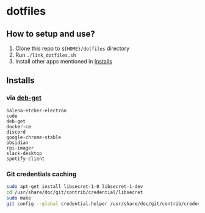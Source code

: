 # dotfiles

## How to setup and use?

1. Clone this repo to `${HOME}/dotfiles` directory
2. Run `./link_dotfiles.sh`
3. Install other apps mentioned in [Installs](#installs)

## Installs

### via [deb-get](https://github.com/wimpysworld/deb-get)

```plain
balena-etcher-electron
code
deb-get
docker-ce
discord
google-chrome-stable
obsidian
rpi-imager
slack-desktop
spotify-client
```

### Git credentials caching

```bash
sudo apt-get install libsecret-1-0 libsecret-1-dev
cd /usr/share/doc/git/contrib/credential/libsecret
sudo make
git config --global credential.helper /usr/share/doc/git/contrib/credential/libsecret/git-credential-libsecret
```
